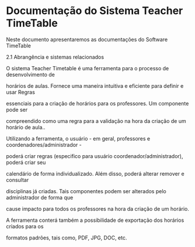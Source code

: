 Documentação do Sistema Teacher TimeTable
===========

Neste documento apresentaremos as documentações do Software TimeTable 


2.1 Abrangência e sistemas relacionados

O sistema Teacher Timetable é uma ferramenta para o processo de desenvolvimento de 

horários de aulas.  Fornece uma maneira intuitiva e eficiente para definir e usar Regras 

essenciais para a criação de horários para os professores. Um componente pode ser 

compreendido como uma regra para a validação na hora da criação de um horário de aula.. 

Utilizando a ferramenta, o usuário - em geral, professores e coordenadores/administrador - 

poderá criar regras (especifico para usuário coordenador/administrador), poderá criar seu 

calendário de forma individualizado. Além disso, poderá alterar remover e consultar 

disciplinas já criadas. Tais componentes podem ser alterados pelo administrador de forma que 

cause impacto para todos os professores na hora da criação de um horário. 

A ferramenta conterá também a possibilidade de exportação dos horários criados para os 

formatos padrões, tais como, PDF, JPG, DOC, etc.